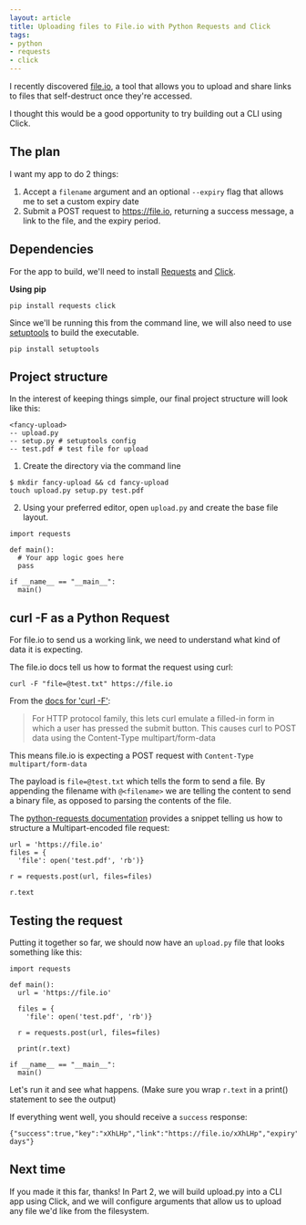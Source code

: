 ```yaml
---
layout: article
title: Uploading files to File.io with Python Requests and Click
tags: 
- python 
- requests
- click
---
```


I recently discovered [file.io](https://file.io), a tool that allows you to upload and share links to files that self-destruct once they're accessed.

I thought this would be a good opportunity to try building out a CLI using Click. 

## The plan

I want my app to do 2 things: 

1. Accept a `filename` argument and an optional `--expiry` flag that allows me to set a custom expiry date
2. Submit a POST request to https://file.io, returning a success message, a link to the file, and the expiry period.

## Dependencies

For the app to build, we'll need to install [Requests](http://docs.python-requests.org/en/master/) and [Click](https://click.palletsprojects.com/en/7.x/). 

**Using pip**

`pip install requests click`

Since we'll be running this from the command line, we will also need to use [setuptools](https://setuptools.readthedocs.io/en/latest/) to build the executable. 

`pip install setuptools`

## Project structure

In the interest of keeping things simple, our final project structure will look like this:

```
<fancy-upload>
-- upload.py 
-- setup.py # setuptools config
-- test.pdf # test file for upload
```

1. Create the directory via the command line

```
$ mkdir fancy-upload && cd fancy-upload
touch upload.py setup.py test.pdf   
```

2. Using your preferred editor, open `upload.py` and create the base file layout.


```
import requests

def main():
  # Your app logic goes here
  pass

if __name__ == "__main__":
  main()
```

## curl -F as a Python Request

For file.io to send us a working link, we need to understand what kind of data it is expecting. 

The file.io docs tell us how to format the request using curl: 

`curl -F "file=@test.txt" https://file.io`

From the [docs for 'curl -F'](https://curl.haxx.se/docs/manpage.html#-F):

> For HTTP protocol family, this lets curl emulate a filled-in form in which a user has pressed the submit button. This causes curl to POST data using the Content-Type multipart/form-data

This means file.io is expecting a POST request with `Content-Type multipart/form-data` 

The payload is `file=@test.txt` which tells the form to send a file. By appending the filename with `@<filename>` we are telling the content to send a binary file, as opposed to parsing the contents of the file.

The [python-requests documentation](http://docs.python-requests.org/en/master/user/quickstart/#post-a-multipart-encoded-file) provides a snippet telling us how to structure a Multipart-encoded file request:

```
url = 'https://file.io'
files = {
  'file': open('test.pdf', 'rb')}

r = requests.post(url, files=files)

r.text
```

## Testing the request

Putting it together so far, we should now have an `upload.py` file that looks something like this:


```
import requests

def main():
  url = 'https://file.io'

  files = {
    'file': open('test.pdf', 'rb')}

  r = requests.post(url, files=files)

  print(r.text)

if __name__ == "__main__":
  main()
```

Let's run it and see what happens. (Make sure you wrap `r.text` in a print() statement to see the output)

If everything went well, you should receive a `success` response: 

```
{"success":true,"key":"xXhLHp","link":"https://file.io/xXhLHp","expiry":"14 days"}
```

## Next time

If you made it this far, thanks! In Part 2, we will build upload.py into a CLI app using Click, and we will configure arguments that allow us to upload any file we'd like from the filesystem.


